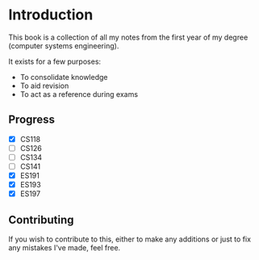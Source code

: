 # Introduction

This book is a collection of all my notes from the first year of my degree (computer systems engineering).

It exists for a few purposes:

- To consolidate knowledge
- To aid revision
- To act as a reference during exams

## Progress

- [x] CS118
- [ ] CS126
- [ ] CS134
- [ ] CS141
- [x] ES191
- [x] ES193
- [x] ES197

## Contributing

If you wish to contribute to this, either to make any additions or just to fix any mistakes I've made, feel free.
